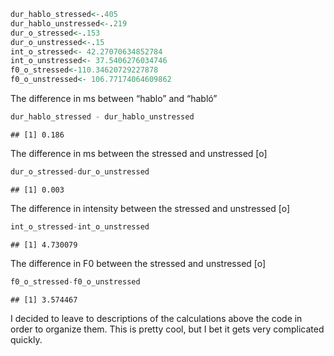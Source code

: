 
``` r
dur_hablo_stressed<-.405
dur_hablo_unstressed<-.219
dur_o_stressed<-.153
dur_o_unstressed<-.15
int_o_stressed<- 42.27070634852784
int_o_unstressed<- 37.5406276034746
f0_o_stressed<-110.34620729227878
f0_o_unstressed<- 106.77174064609862
```

The difference in ms between “hablo” and “habló”

``` r
dur_hablo_stressed - dur_hablo_unstressed
```

    ## [1] 0.186

The difference in ms between the stressed and unstressed \[o\]

``` r
dur_o_stressed-dur_o_unstressed
```

    ## [1] 0.003

The difference in intensity between the stressed and unstressed \[o\]

``` r
int_o_stressed-int_o_unstressed
```

    ## [1] 4.730079

The difference in F0 between the stressed and unstressed \[o\]

``` r
f0_o_stressed-f0_o_unstressed
```

    ## [1] 3.574467

I decided to leave to descriptions of the calculations above the code in
order to organize them. This is pretty cool, but I bet it gets very
complicated quickly.
